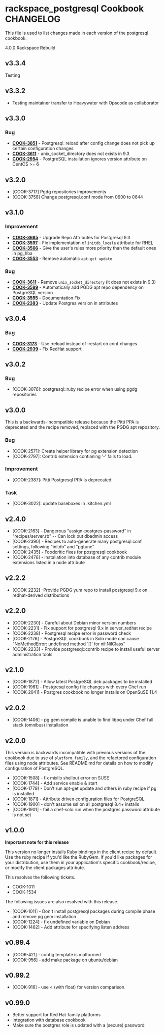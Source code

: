 rackspace_postgresql Cookbook CHANGELOG
=============================
This file is used to list changes made in each version of the postgresql cookbook.

4.0.0
Rackspace Rebuild

v3.3.4
------
Testing


v3.3.2
------
- Testing maintainer transfer to Heavywater with Opscode as collaborator


v3.3.0
------
### Bug
- **[COOK-3851](https://tickets.opscode.com/browse/COOK-3851)** - Postgresql: reload after config change does not pick up certain configuration changes
- **[COOK-3611](https://tickets.opscode.com/browse/COOK-3611)** - unix_socket_directory does not exists in 9.3
- **[COOK-2954](https://tickets.opscode.com/browse/COOK-2954)** - PostgreSQL installation ignores version attribute on CentOS >= 6


v3.2.0
------
- [COOK-3717] Pgdg repositories improvements
- [COOK-3756] Change postgresql.conf mode from 0600 to 0644


v3.1.0
------
### Improvement
- **[COOK-3685](https://tickets.opscode.com/browse/COOK-3685)** - Upgrade Repo Attributes for Postgresql 9.3
- **[COOK-3597](https://tickets.opscode.com/browse/COOK-3597)** - Fix implementation of `initdb_locale` attribute for RHEL
- **[COOK-3566](https://tickets.opscode.com/browse/COOK-3566)** - Give the user's rules more priority than the default ones in pg_hba
- **[COOK-3553](https://tickets.opscode.com/browse/COOK-3553)** - Remove automatic `apt-get update`

### Bug
- **[COOK-3611](https://tickets.opscode.com/browse/COOK-3611)** - Remove `unix_socket_directory` (it does not exists in 9.3)
- **[COOK-3599](https://tickets.opscode.com/browse/COOK-3599)** - Automatically add PGDG apt repo dependency on PostgreSQL version
- **[COOK-3555](https://tickets.opscode.com/browse/COOK-3555)** - Documentation Fix
- **[COOK-2383](https://tickets.opscode.com/browse/COOK-2383)** - Update Postgres version in attributes


v3.0.4
------
### Bug
- **[COOK-3173](https://tickets.opscode.com/browse/COOK-3173)** - Use :reload instead of :restart on conf changes
- **[COOK-2939](https://tickets.opscode.com/browse/COOK-2939)** - Fix RedHat support

v3.0.2
------
### Bug
- [COOK-3076]: postgresql::ruby recipe error when using pgdg repositories

v3.0.0
------
This is a backwards-incompatible release because the Pitti PPA is deprecated and the recipe removed, replaced with the PGDG apt repository.

### Bug
- [COOK-2571]: Create helper library for pg extension detection
- [COOK-2797]: Contrib extension contianing '-' fails to load.

### Improvement
- [COOK-2387]: Pitti Postgresql PPA is deprecated

### Task
- [COOK-3022]: update baseboxes in .kitchen.yml

v2.4.0
------
- [COOK-2163] - Dangerous "assign-postgres-password" in "recipes/server.rb" -- Can lock out dbadmin access
- [COOK-2390] - Recipes to auto-generate many postgresql.conf settings, following "initdb" and "pgtune"
- [COOK-2435] - Foodcritic fixes for postgresql cookbook
- [COOK-2476] - Installation into database of any contrib module extensions listed in a node attribute

v2.2.2
------
- [COOK-2232] -Provide PGDG yum repo to install postgresql 9.x on
  redhat-derived distributions

v2.2.0
------
- [COOK-2230] - Careful about Debian minor version numbers
- [COOK-2231] - Fix support for postgresql 9.x in server_redhat recipe
- [COOK-2238] - Postgresql recipe error in password check
- [COOK-2176] - PostgreSQL cookbook in Solo mode can cause "NoMethodError: undefined method `[]' for nil:NilClass"
- [COOK-2233] - Provide postgresql::contrib recipe to install useful server administration tools

v2.1.0
------
- [COOK-1872] - Allow latest PostgreSQL deb packages to be installed
- [COOK-1961] - Postgresql config file changes with every Chef run
- [COOK-2041] - Postgres cookbook no longer installs on OpenSuSE 11.4

v2.0.2
------
- [COOK-1406] - pg gem compile is unable to find libpq under Chef full stack (omnibus) installation

v2.0.0
------
This version is backwards incompatible with previous versions of the cookbook due to use of `platform_family`, and the refactored configuration files using node attributes. See README.md for details on how to modify configuration of PostgreSQL.

- [COOK-1508] - fix mixlib shellout error on SUSE
- [COOK-1744] - Add service enable & start
- [COOK-1779] - Don't run apt-get update and others in ruby recipe if pg is installed
- [COOK-1871] - Attribute driven configuration files for PostgreSQL
- [COOK-1900] - don't assume ssl on all postgresql 8.4+ installs
- [COOK-1901] - fail a chef-solo run when the postgres password
  attribute is not set

v1.0.0
------
**Important note for this release**

This version no longer installs Ruby bindings in the client recipe by default. Use the ruby recipe if you'd like the RubyGem. If you'd like packages for your distribution, use them in your application's specific cookbook/recipe, or modify the client packages attribute.

This resolves the following tickets.

- COOK-1011
- COOK-1534

The following issues are also resolved with this release.

- [COOK-1011] - Don't install postgresql packages during compile phase and remove pg gem installation
- [COOK-1224] - fix undefined variable on Debian
- [COOK-1462] - Add attribute for specifying listen address

v0.99.4
------
- [COOK-421] - config template is malformed
- [COOK-956] - add make package on ubuntu/debian

v0.99.2
------
- [COOK-916] - use < (with float) for version comparison.

v0.99.0
------
- Better support for Red Hat-family platforms
- Integration with database cookbook
- Make sure the postgres role is updated with a (secure) password
